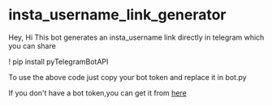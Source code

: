# insta_username_link_generator

Hey, Hi 
This bot generates an insta_username link directly in telegram which you can share

! pip install pyTelegramBotAPI

To use the above code just copy your bot token  and replace it in bot.py


If you don't have a bot token,you can get it from [here](https://t.me/botfather)






